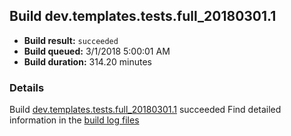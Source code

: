 ## Build dev.templates.tests.full_20180301.1
- **Build result:** `succeeded`
- **Build queued:** 3/1/2018 5:00:01 AM
- **Build duration:** 314.20 minutes
### Details
Build [dev.templates.tests.full_20180301.1](https://winappstudio.visualstudio.com/web/build.aspx?pcguid=a4ef43be-68ce-4195-a619-079b4d9834c2&builduri=vstfs%3a%2f%2f%2fBuild%2fBuild%2f25172) succeeded
Find detailed information in the [build log files](https://uwpctdiags.blob.core.windows.net/buildlogs/dev.templates.tests.full_20180301.1_logs.zip)
